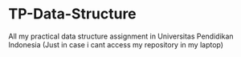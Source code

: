 # TP-Data-Structure
All my practical data structure assignment in Universitas Pendidikan Indonesia
(Just in case i cant access my repository in my laptop)
